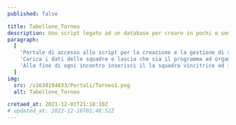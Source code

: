 ```yaml
---
published: false

title: Tabellone_Torneo
description: Uno script legato ad un database per creare in pochi e semplici passaggi il tabellone di un torneo ad eliminazione diretta.
paragraph:
  [
    'Portale di accesso allo script per la creazione e la gestione di semplici tornei ad eliminazione diretta.<br>',
    'Carica i dati delle squadre e lascia che sia il programma ad organizzare il tutto!',
    'Alla fine di ogni incontro inserisci il la squadra vincitrice ed il risultato',
  ]
img:
  src: /v1638194833/Portali/Torneo1.png
  alt: Tabellone_Torneo

cretaed_at: 2021-12-01T21:18:10Z
# updated_at: 2022-12-16T01:48:52Z
---
```

